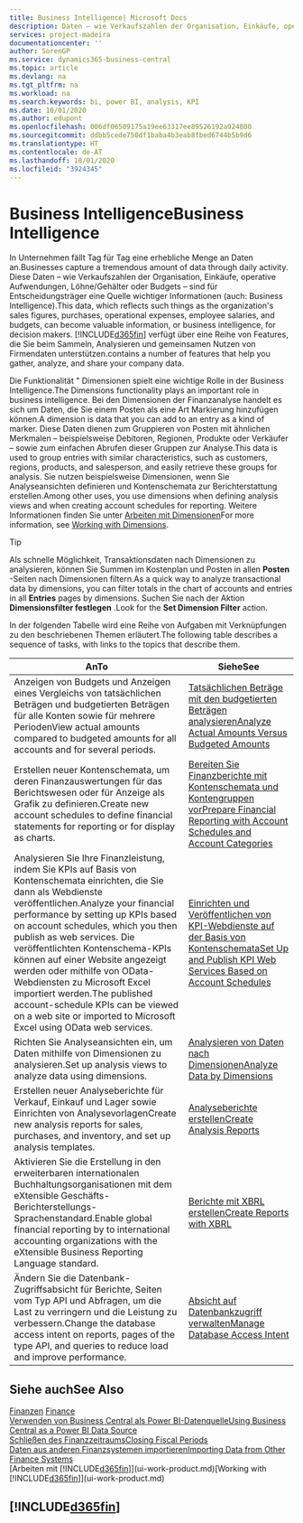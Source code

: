 ```yaml
---
title: Business Intelligence| Microsoft Docs
description: Daten – wie Verkaufszahlen der Organisation, Einkäufe, operative Aufwendungen, Löhne/Gehälter oder Budgets analysieren und erfassen, die für Entscheidungsträger eine Quelle wichtiger Informationen sind.
services: project-madeira
documentationcenter: ''
author: SorenGP
ms.service: dynamics365-business-central
ms.topic: article
ms.devlang: na
ms.tgt_pltfrm: na
ms.workload: na
ms.search.keywords: bi, power BI, analysis, KPI
ms.date: 10/01/2020
ms.author: edupont
ms.openlocfilehash: 006df06509175a19ee63317ee89526192a924808
ms.sourcegitcommit: ddbb5cede750df1baba4b3eab8fbed6744b5b9d6
ms.translationtype: HT
ms.contentlocale: de-AT
ms.lasthandoff: 10/01/2020
ms.locfileid: "3924345"
---
```

# <a name="business-intelligence"></a><span data-ttu-id="30ed9-103">Business Intelligence</span><span class="sxs-lookup"><span data-stu-id="30ed9-103">Business Intelligence</span></span>
<span data-ttu-id="30ed9-104">In Unternehmen fällt Tag für Tag eine erhebliche Menge an Daten an.</span><span class="sxs-lookup"><span data-stu-id="30ed9-104">Businesses capture a tremendous amount of data through daily activity.</span></span> <span data-ttu-id="30ed9-105">Diese Daten – wie Verkaufszahlen der Organisation, Einkäufe, operative Aufwendungen, Löhne/Gehälter oder Budgets – sind für Entscheidungsträger eine Quelle wichtiger Informationen (auch: Business Intelligence).</span><span class="sxs-lookup"><span data-stu-id="30ed9-105">This data, which reflects such things as the organization's sales figures, purchases, operational expenses, employee salaries, and budgets, can become valuable information, or business intelligence, for decision makers.</span></span> [!INCLUDE[d365fin](includes/d365fin_md.md)] <span data-ttu-id="30ed9-106">verfügt über eine Reihe von Features, die Sie beim Sammeln, Analysieren und gemeinsamen Nutzen von Firmendaten unterstützen.</span><span class="sxs-lookup"><span data-stu-id="30ed9-106">contains a number of features that help you gather, analyze, and share your company data.</span></span>

<span data-ttu-id="30ed9-107">Die Funktionalität " Dimensionen spielt eine wichtige Rolle in der Business Intelligence.</span><span class="sxs-lookup"><span data-stu-id="30ed9-107">The Dimensions functionality plays an important role in business intelligence.</span></span> <span data-ttu-id="30ed9-108">Bei den Dimensionen der Finanzanalyse handelt es sich um Daten, die Sie einem Posten als eine Art Markierung hinzufügen können.</span><span class="sxs-lookup"><span data-stu-id="30ed9-108">A dimension is data that you can add to an entry as a kind of marker.</span></span> <span data-ttu-id="30ed9-109">Diese Daten dienen zum Gruppieren von Posten mit ähnlichen Merkmalen – beispielsweise Debitoren, Regionen, Produkte oder Verkäufer – sowie zum einfachen Abrufen dieser Gruppen zur Analyse.</span><span class="sxs-lookup"><span data-stu-id="30ed9-109">This data is used to group entries with similar characteristics, such as customers, regions, products, and salesperson, and easily retrieve these groups for analysis.</span></span> <span data-ttu-id="30ed9-110">Sie nutzen beispielsweise Dimensionen, wenn Sie Analyseansichten definieren und Kontenschemata zur Berichterstattung erstellen.</span><span class="sxs-lookup"><span data-stu-id="30ed9-110">Among other uses, you use dimensions  when defining analysis views and when creating account schedules for reporting.</span></span> <span data-ttu-id="30ed9-111">Weitere Informationen finden Sie unter [Arbeiten mit Dimensionen](finance-dimensions.md)</span><span class="sxs-lookup"><span data-stu-id="30ed9-111">For more information, see [Working with Dimensions](finance-dimensions.md).</span></span>

> [!TIP]
> <span data-ttu-id="30ed9-112">Als schnelle Möglichkeit, Transaktionsdaten nach Dimensionen zu analysieren, können Sie Summen im Kostenplan und Posten in allen **Posten** -Seiten nach Dimensionen filtern.</span><span class="sxs-lookup"><span data-stu-id="30ed9-112">As a quick way to analyze transactional data by dimensions, you can filter totals in the chart of accounts and entries in all **Entries** pages by dimensions.</span></span> <span data-ttu-id="30ed9-113">Suchen Sie nach der Aktion **Dimensionsfilter festlegen** .</span><span class="sxs-lookup"><span data-stu-id="30ed9-113">Look for the **Set Dimension Filter** action.</span></span>  

<span data-ttu-id="30ed9-114">In der folgenden Tabelle wird eine Reihe von Aufgaben mit Verknüpfungen zu den beschriebenen Themen erläutert.</span><span class="sxs-lookup"><span data-stu-id="30ed9-114">The following table describes a sequence of tasks, with links to the topics that describe them.</span></span>  

| <span data-ttu-id="30ed9-115">An</span><span class="sxs-lookup"><span data-stu-id="30ed9-115">To</span></span> | <span data-ttu-id="30ed9-116">Siehe</span><span class="sxs-lookup"><span data-stu-id="30ed9-116">See</span></span> |
| --- | --- |
|<span data-ttu-id="30ed9-117">Anzeigen von Budgets und Anzeigen eines Vergleichs von tatsächlichen Beträgen und budgetierten Beträgen für alle Konten sowie für mehrere Perioden</span><span class="sxs-lookup"><span data-stu-id="30ed9-117">View actual amounts compared to budgeted amounts for all accounts and for several periods.</span></span>|[<span data-ttu-id="30ed9-118">Tatsächlichen Beträge mit den budgetierten Beträgen analysieren</span><span class="sxs-lookup"><span data-stu-id="30ed9-118">Analyze Actual Amounts Versus Budgeted Amounts</span></span>](bi-how-analyze-actual-versus-budget.md)|
|<span data-ttu-id="30ed9-119">Erstellen neuer Kontenschemata, um deren Finanzauswertungen für das Berichtswesen oder für Anzeige als Grafik zu definieren.</span><span class="sxs-lookup"><span data-stu-id="30ed9-119">Create new account schedules to define financial statements for reporting or for display as charts.</span></span>|[<span data-ttu-id="30ed9-120">Bereiten Sie Finanzberichte mit Kontenschemata und Kontengruppen vor</span><span class="sxs-lookup"><span data-stu-id="30ed9-120">Prepare Financial Reporting with Account Schedules and Account Categories</span></span>](bi-how-work-account-schedule.md)|
|<span data-ttu-id="30ed9-121">Analysieren Sie Ihre Finanzleistung, indem Sie KPIs auf Basis von Kontenschemata einrichten, die Sie dann als Webdienste veröffentlichen.</span><span class="sxs-lookup"><span data-stu-id="30ed9-121">Analyze your financial performance by setting up KPIs based on account schedules, which you then publish as web services.</span></span> <span data-ttu-id="30ed9-122">Die veröffentlichten Kontenschema-KPIs können auf einer Website angezeigt werden oder mithilfe von OData-Webdiensten zu Microsoft Excel importiert werden.</span><span class="sxs-lookup"><span data-stu-id="30ed9-122">The published account-schedule KPIs can be viewed on a web site or imported to Microsoft Excel using OData web services.</span></span>|[<span data-ttu-id="30ed9-123">Einrichten und Veröffentlichen von KPI-Webdienste auf der Basis von Kontenschemata</span><span class="sxs-lookup"><span data-stu-id="30ed9-123">Set Up and Publish KPI Web Services Based on Account Schedules</span></span>](bi-how-to-set-up-and-publish-kpi-web-services-based-on-account-schedules.md)|
|<span data-ttu-id="30ed9-124">Richten Sie Analyseansichten ein, um Daten mithilfe von Dimensionen zu analysieren.</span><span class="sxs-lookup"><span data-stu-id="30ed9-124">Set up analysis views to analyze data using dimensions.</span></span>|[<span data-ttu-id="30ed9-125">Analysieren von Daten nach Dimensionen</span><span class="sxs-lookup"><span data-stu-id="30ed9-125">Analyze Data by Dimensions</span></span>](bi-how-analyze-data-dimension.md)|
|<span data-ttu-id="30ed9-126">Erstellen neuer Analyseberichte für Verkauf, Einkauf und Lager sowie Einrichten von Analysevorlagen</span><span class="sxs-lookup"><span data-stu-id="30ed9-126">Create new analysis reports for sales, purchases, and inventory, and set up analysis templates.</span></span>|[<span data-ttu-id="30ed9-127">Analyseberichte erstellen</span><span class="sxs-lookup"><span data-stu-id="30ed9-127">Create Analysis Reports</span></span>](bi-how-create-analysis-views-reports.md)|
|<span data-ttu-id="30ed9-128">Aktivieren Sie die Erstellung  in den erweiterbaren internationalen Buchhaltungsorganisationen mit dem eXtensible Geschäfts-Berichterstellungs-Sprachenstandard.</span><span class="sxs-lookup"><span data-stu-id="30ed9-128">Enable global financial reporting by to international accounting organizations with the eXtensible Business Reporting Language standard.</span></span>|[<span data-ttu-id="30ed9-129">Berichte mit XBRL erstellen</span><span class="sxs-lookup"><span data-stu-id="30ed9-129">Create Reports with XBRL</span></span>](bi-create-reports-with-xbrl.md)|
|<span data-ttu-id="30ed9-130">Ändern Sie die Datenbank-Zugriffsabsicht für Berichte, Seiten vom Typ API und Abfragen, um die Last zu verringern und die Leistung zu verbessern.</span><span class="sxs-lookup"><span data-stu-id="30ed9-130">Change the database access intent on reports, pages of the type API, and queries to reduce load and improve performance.</span></span>|[<span data-ttu-id="30ed9-131">Absicht auf Datenbankzugriff verwalten</span><span class="sxs-lookup"><span data-stu-id="30ed9-131">Manage Database Access Intent</span></span>](admin-data-access-intent.md)|

## <a name="see-also"></a><span data-ttu-id="30ed9-132">Siehe auch</span><span class="sxs-lookup"><span data-stu-id="30ed9-132">See Also</span></span>
<span data-ttu-id="30ed9-133">[Finanzen](finance.md)  </span><span class="sxs-lookup"><span data-stu-id="30ed9-133">[Finance](finance.md)  </span></span>  
[<span data-ttu-id="30ed9-134">Verwenden von Business Central als Power BI-Datenquelle</span><span class="sxs-lookup"><span data-stu-id="30ed9-134">Using Business Central as a Power BI Data Source</span></span>](across-how-use-financials-data-source-powerbi.md)  
[<span data-ttu-id="30ed9-135">Schließen des Finanzzeitraums</span><span class="sxs-lookup"><span data-stu-id="30ed9-135">Closing Fiscal Periods</span></span>](year-close-years-periods.md)  
[<span data-ttu-id="30ed9-136">Daten aus anderen Finanzsystemen importieren</span><span class="sxs-lookup"><span data-stu-id="30ed9-136">Importing Data from Other Finance Systems</span></span>](across-import-data-configuration-packages.md)  
<span data-ttu-id="30ed9-137">[Arbeiten mit [!INCLUDE[d365fin](includes/d365fin_md.md)]](ui-work-product.md)</span><span class="sxs-lookup"><span data-stu-id="30ed9-137">[Working with [!INCLUDE[d365fin](includes/d365fin_md.md)]](ui-work-product.md)</span></span>

## [!INCLUDE[d365fin](includes/free_trial_md.md)]  
